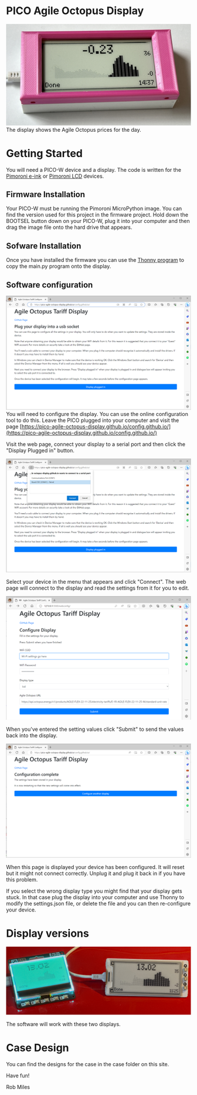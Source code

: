 # PICO Agile Octopus Display
![e-ink device](images/case.jpg)
The display shows the Agile Octopus prices for the day. 

# Getting Started
You will need a PICO-W device and a display. The code is written for the [Pimoroni e-ink](https://shop.pimoroni.com/products/pico-inky-pack) or [Pimoroni LCD](https://shop.pimoroni.com/products/pico-gfx-pack) devices. 
## Firmware Installation
Your PICO-W must be running the Pimoroni MicroPython image. You can find the version used for this project in the firmware project. Hold down the BOOTSEL button down on your PICO-W, plug it into your computer and then drag the image file onto the hard drive that appears.
## Sofware Installation
Once you have installed the firmware you can use the [Thonny program](https://thonny.org/)  to copy the main.py program onto the display. 
## Software configuration

![configuration connect](/images/config1.png)
You will need to configure the display. You can use the online configuration tool to do this. Leave the PICO plugged into your computer and visit the page [https://pico-agile-octopus-display.github.io/config.github.io/](https://pico-agile-octopus-display.github.io/config.github.io/) 

Visit the web page, connect your display to a serial port and then click the "Display Plugged in" button.

![connect usb](/images/config2.png)

Select your device in the menu that appears and click "Connect". The web page will connect to the display and read the settings from it for you to edit.

![configure display](/images/config3.png)

When you've entered the setting values click "Submit" to send the values back into the display.

![configure complete](/images/config4.png)

When this page is displayed your device has been configured. It will reset but it might not connect correctly. Unplug it and plug it back in if you have this problem. 

If you select the wrong display type you might find that your display gets stuck. In that case plug the display into your computer and use Thonny to modify the settings.json file, or delete the file and you can then re-configure your device.

# Display versions

![devices](/images/devices.jpg)

The software will work with these two displays.

# Case Design
You can find the designs for the case in the case folder on this site.

Have fun!

Rob Miles
